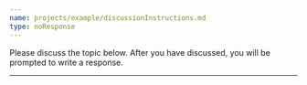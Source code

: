 ```yaml
---
name: projects/example/discussionInstructions.md
type: noResponse
---
```


Please discuss the topic below. After you have discussed, you will be prompted to write a response.

---
